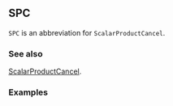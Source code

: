 ## SPC

`SPC` is an abbreviation for `ScalarProductCancel`.

### See also

[ScalarProductCancel](ScalarProductCancel).

### Examples